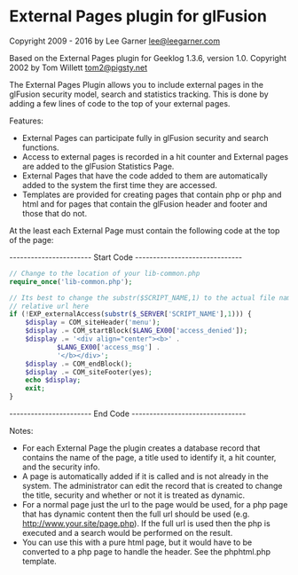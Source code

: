 External Pages plugin for glFusion
===
Copyright 2009 - 2016 by Lee Garner  lee@leegarner.com

Based on the External Pages plugin for Geeklog 1.3.6, version 1.0.
Copyright 2002 by Tom Willett tom2@pigsty.net

The External Pages Plugin allows you to include external pages in 
the glFusion security model, search and statistics tracking.  This is done by 
adding a few lines of code to the top of your external pages.

Features:
* External Pages can participate fully in glFusion security and search functions.
* Access to external pages is recorded in a hit counter and External pages are added to the glFusion 
  Statistics Page.
* External Pages that have the code added to them are automatically added to the system the first time they
  are accessed.
* Templates are provided for creating pages that contain php or php and html and for pages that contain
  the glFusion header and footer and those that do not.

At the least each External Page must contain the following code at the top of the page:

----------------------- Start Code ------------------------------
```php
// Change to the location of your lib-common.php
require_once('lib-common.php');

// Its best to change the substr($SCRIPT_NAME,1) to the actual file name or 
// relative url here
if (!EXP_externalAccess(substr($_SERVER['SCRIPT_NAME'],1))) {
    $display = COM_siteHeader('menu');
    $display .= COM_startBlock($LANG_EX00['access_denied']);
    $display .= '<div align="center"><b>' . 
            $LANG_EX00['access_msg'] . 
            '</b></div>';
    $display .= COM_endBlock();
    $display .= COM_siteFooter(yes);
    echo $display;
    exit;
}
```
----------------------- End Code --------------------------------

Notes:
* For each External Page the plugin creates a database record that contains the name of the page,
  a title used to identify it, a hit counter, and the security info.
* A page is automatically added if it is called and is not already in the system. The administrator
  can edit the record that is created to change the title, security and whether or not it is treated
  as dynamic.
* For a normal page just the url to the page would be used, for a php page that has dynamic content
  then the full url should be used (e.g. http://www.your.site/page.php). If the full url is used then 
  the php is executed and a search would be performed on the result.
* You can use this with a pure html page, but it would have to be converted to a php page to handle
  the header. See the phphtml.php template.
